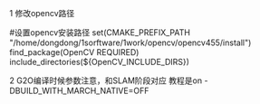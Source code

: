 





1 修改opencv路径

#设置opencv安装路径
set(CMAKE_PREFIX_PATH "/home/dongdong/1sorftware/1work/opencv/opencv455/install")
find_package(OpenCV REQUIRED)
include_directories(${OpenCV_INCLUDE_DIRS})



2 G2O编译时候参数注意，和SLAM阶段对应
教程是on
-DBUILD_WITH_MARCH_NATIVE=OFF 
